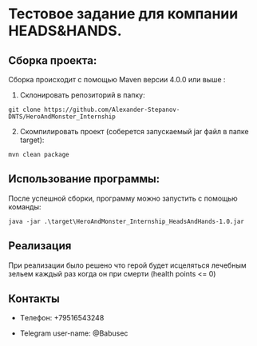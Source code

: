 # Тестовое задание для компании HEADS&HANDS.

## Сборка проекта:

Сборка происходит с помощью Maven версии 4.0.0 или выше :

1. Склонировать репозиторий в папку:
```
git clone https://github.com/Alexander-Stepanov-DNTS/HeroAndMonster_Internship
```

2. Скомпилировать проект (соберется запускаемый jar файл в папке target):

```
mvn clean package
```
## Использование программы:

После успешной сборки, программу можно запустить с помощью команды:
```
java -jar .\target\HeroAndMonster_Internship_HeadsAndHands-1.0.jar
```
## Реализация

При реализации было решено что герой будет исцеляться лечебным зельем каждый раз когда он при смерти (health points <= 0)

## Контакты
* Tелефон: +79516543248

* Telegram user-name: @Babusec